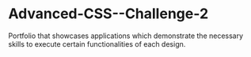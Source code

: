 # Advanced-CSS--Challenge-2
Portfolio that showcases applications which demonstrate the necessary skills to execute certain functionalities of each design.
